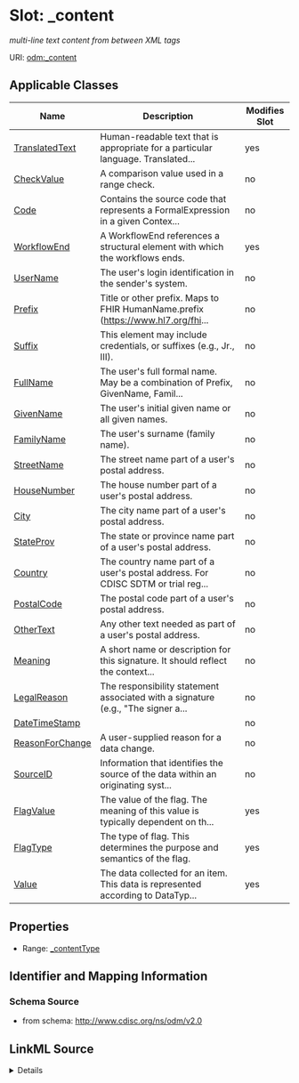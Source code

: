 # Slot: _content


_multi-line text content from between XML tags_



URI: [odm:_content](http://www.cdisc.org/ns/odm/v2.0/_content)



<!-- no inheritance hierarchy -->




## Applicable Classes

| Name | Description | Modifies Slot |
| --- | --- | --- |
[TranslatedText](TranslatedText.md) | Human-readable text that is appropriate for a particular language. Translated... |  yes  |
[CheckValue](CheckValue.md) | A comparison value used in a range check. |  no  |
[Code](Code.md) | Contains the source code that represents a FormalExpression in a given Contex... |  no  |
[WorkflowEnd](WorkflowEnd.md) | A WorkflowEnd references a structural element with which the workflows ends. |  yes  |
[UserName](UserName.md) | The user's login identification in the sender's system. |  no  |
[Prefix](Prefix.md) | Title or other prefix. Maps to FHIR HumanName.prefix (https://www.hl7.org/fhi... |  no  |
[Suffix](Suffix.md) | This element may include credentials, or suffixes (e.g., Jr., III). |  no  |
[FullName](FullName.md) | The user's full formal name. May be a combination of Prefix, GivenName, Famil... |  no  |
[GivenName](GivenName.md) | The user's initial given name or all given names. |  no  |
[FamilyName](FamilyName.md) | The user's surname (family name). |  no  |
[StreetName](StreetName.md) | The street name part of a user's postal address. |  no  |
[HouseNumber](HouseNumber.md) | The house number part of a user's postal address. |  no  |
[City](City.md) | The city name part of a user's postal address. |  no  |
[StateProv](StateProv.md) | The state or province name part of a user's postal address. |  no  |
[Country](Country.md) | The country name part of a user's postal address. For CDISC SDTM or trial reg... |  no  |
[PostalCode](PostalCode.md) | The postal code part of a user's postal address. |  no  |
[OtherText](OtherText.md) | Any other text needed as part of a user's postal address. |  no  |
[Meaning](Meaning.md) | A short name or description for this signature. It should reflect the context... |  no  |
[LegalReason](LegalReason.md) | The responsibility statement associated with a signature (e.g., "The signer a... |  no  |
[DateTimeStamp](DateTimeStamp.md) |  |  no  |
[ReasonForChange](ReasonForChange.md) | A user-supplied reason for a data change. |  no  |
[SourceID](SourceID.md) | Information that identifies the source of the data within an originating syst... |  no  |
[FlagValue](FlagValue.md) | The value of the flag. The meaning of this value is typically dependent on th... |  yes  |
[FlagType](FlagType.md) | The type of flag. This determines the purpose and semantics of the flag. |  yes  |
[Value](Value.md) | The data collected for an item. This data is represented according to DataTyp... |  yes  |







## Properties

* Range: [_contentType](_contentType.md)





## Identifier and Mapping Information







### Schema Source


* from schema: http://www.cdisc.org/ns/odm/v2.0




## LinkML Source

<details>
```yaml
name: _content
description: multi-line text content from between XML tags
from_schema: http://www.cdisc.org/ns/odm/v2.0
rank: 1000
alias: _content
domain_of:
- TranslatedText
- CheckValue
- Code
- WorkflowEnd
- UserName
- Prefix
- Suffix
- FullName
- GivenName
- FamilyName
- StreetName
- HouseNumber
- City
- StateProv
- Country
- PostalCode
- OtherText
- Meaning
- LegalReason
- DateTimeStamp
- ReasonForChange
- SourceID
- FlagValue
- FlagType
- Value
range: _contentType
inlined: true

```
</details>